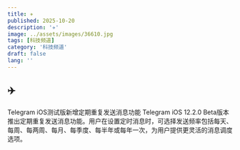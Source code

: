 ```yaml
---
title: ✈️
published: 2025-10-20
description: '✈️'
image: ../assets/images/36610.jpg
tags: [科技频道]
category: '科技频道'
draft: false
lang: ''
---
```


## ✈️

Telegram iOS测试版新增定期重复发送消息功能
Telegram iOS 12.2.0 Beta版本推出定期重复发送消息功能。用户在设置定时消息时，可选择发送频率包括每天、每周、每两周、每月、每季度、每半年或每年一次，为用户提供更灵活的消息调度选项。


